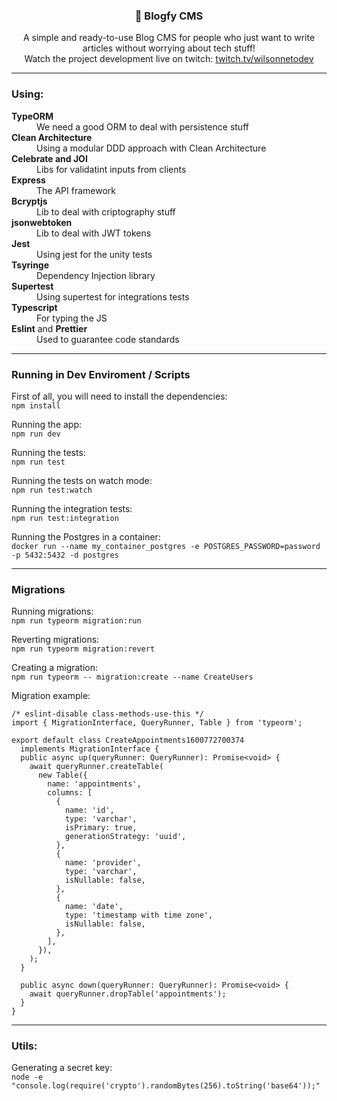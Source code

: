 <p align="center">
  <h3 align="center">🚀 Blogfy CMS</h3>

  <p align="center">
    A simple and ready-to-use Blog CMS for people who just want to write articles without worrying about tech stuff!
    <br />
  Watch the project development live on twitch: <a href="https://www.twitch.tv/wilsonnetodev" target="_blank">twitch.tv/wilsonnetodev</a>
    <br />
  </p>
</p>

<hr />

### Using:
<dl>
  <dt><strong>TypeORM</strong></dt>
  <dd>We need a good ORM to deal with persistence stuff</dd>
  
  <dt><strong>Clean Architecture</strong></dt>
  <dd>Using a modular DDD approach with Clean Architecture</dd>
  
  <dt><strong>Celebrate and JOI</strong></dt>
  <dd>Libs for validatint inputs from clients</dd>
  
  <dt><strong>Express</strong></dt>
  <dd>The API framework</dd>
  
  <dt><strong>Bcryptjs</strong></dt>
  <dd>Lib to deal with criptography stuff</dd>

  <dt><strong>jsonwebtoken</strong></dt>
  <dd>Lib to deal with JWT tokens</dd>

  <dt><strong>Jest</strong></dt>
  <dd>Using jest for the unity tests</dd>
  
  <dt><strong>Tsyringe</strong></dt>
  <dd>Dependency Injection library</dd>
  
  <dt><strong>Supertest</strong></dt>
  <dd>Using supertest for integrations tests</dd>
  
  <dt><strong>Typescript</strong></dt>
  <dd>For typing the JS</dd>
  
  <dt><strong>Eslint</strong> and <strong>Prettier</strong></dt>
  <dd>Used to guarantee code standards</dd>
</dl>

<hr />


### Running in Dev Enviroment / Scripts
First of all, you will need to install the dependencies:<br />
`npm install`

Running the app:<br />
`npm run dev`

Running the tests:<br />
`npm run test`

Running the tests on watch mode:<br />
`npm run test:watch`

Running the integration tests:<br />
`npm run test:integration`

Running the Postgres in a container:<br />
`docker run --name my_container_postgres -e POSTGRES_PASSWORD=password -p 5432:5432 -d postgres`

<hr />

### Migrations

Running migrations:<br />
`npm run typeorm migration:run`

Reverting migrations:<br />
`npm run typeorm migration:revert`

Creating a migration:<br />
`npm run typeorm -- migration:create --name CreateUsers`

Migration example:
```
/* eslint-disable class-methods-use-this */
import { MigrationInterface, QueryRunner, Table } from 'typeorm';

export default class CreateAppointments1600772700374
  implements MigrationInterface {
  public async up(queryRunner: QueryRunner): Promise<void> {
    await queryRunner.createTable(
      new Table({
        name: 'appointments',
        columns: [
          {
            name: 'id',
            type: 'varchar',
            isPrimary: true,
            generationStrategy: 'uuid',
          },
          {
            name: 'provider',
            type: 'varchar',
            isNullable: false,
          },
          {
            name: 'date',
            type: 'timestamp with time zone',
            isNullable: false,
          },
        ],
      }),
    );
  }

  public async down(queryRunner: QueryRunner): Promise<void> {
    await queryRunner.dropTable('appointments');
  }
}
```
<hr />

### Utils:

Generating a secret key:<br />
`node -e "console.log(require('crypto').randomBytes(256).toString('base64'));"`


